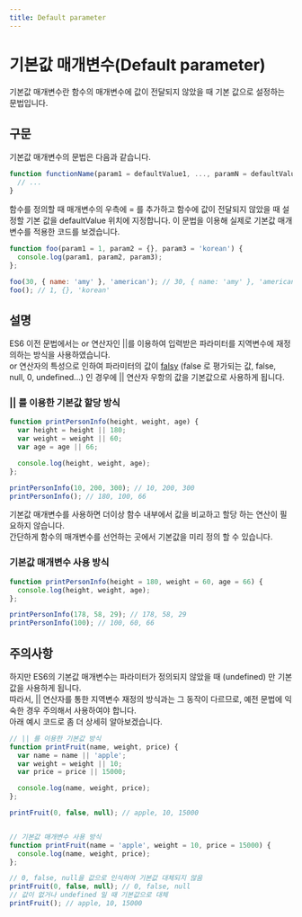```yaml
---
title: Default parameter
---
```


# 기본값 매개변수(Default parameter)

기본값 매개변수란 함수의 매개변수에 값이 전달되지 않았을 때 기본 값으로 설정하는 문법입니다.

## 구문

기본값 매개변수의 문법은 다음과 같습니다.

```js
function functionName(param1 = defaultValue1, ..., paramN = defaultValueN) {
  // ... 
}
```

함수를 정의할 때 매개변수의 우측에 = 를 추가하고 함수에 값이 전달되지 않았을 때 설정할 기본 값을 defaultValue 위치에 지정합니다.  이 문법을 이용해 실제로 기본값 매개변수를 적용한 코드를 보겠습니다.

```js {1}
function foo(param1 = 1, param2 = {}, param3 = 'korean') {
  console.log(param1, param2, param3);
};

foo(30, { name: 'amy' }, 'american'); // 30, { name: 'amy' }, 'american'
foo(); // 1, {}, 'korean'
```

## 설명

ES6 이전 문법에서는 or 연산자인 ||를 이용하여 입력받은 파라미터를 지역변수에 재정의하는 방식을 사용하였습니다. <br />
or 연산자의 특성으로 인하여 파라미터의 값이 [falsy](https://developer.mozilla.org/ko/docs/Glossary/Falsy) (false 로 평가되는 값, false, null, 0, undefined...) 인 경우에 || 연산자 우항의 값을 기본값으로 사용하게 됩니다.

### || 를 이용한 기본값 할당 방식

```js {2-4}
function printPersonInfo(height, weight, age) {
  var height = height || 180;
  var weight = weight || 60;
  var age = age || 66;

  console.log(height, weight, age);
};

printPersonInfo(10, 200, 300); // 10, 200, 300
printPersonInfo(); // 180, 100, 66
```

기본값 매개변수를 사용하면 더이상 함수 내부에서 값을 비교하고 할당 하는 연산이 필요하지 않습니다. <br />
간단하게 함수의 매개변수를 선언하는 곳에서 기본값을 미리 정의 할 수 있습니다.

### 기본값 매개변수 사용 방식

```js {1}
function printPersonInfo(height = 180, weight = 60, age = 66) {
  console.log(height, weight, age);
};

printPersonInfo(178, 58, 29); // 178, 58, 29
printPersonInfo(100); // 100, 60, 66
```

## 주의사항

하지만 ES6의 기본값 매개변수는 파라미터가 정의되지 않았을 때 (undefined) 만 기본값을 사용하게 됩니다. <br />
따라서, || 연산자를 통한 지역변수 재정의 방식과는 그 동작이 다르므로, 예전 문법에 익숙한 경우 주의해서 사용하여야 합니다. <br /> 아래 예시 코드로 좀 더 상세히 알아보겠습니다.

```js
// || 를 이용한 기본값 방식
function printFruit(name, weight, price) {
  var name = name || 'apple';
  var weight = weight || 10;
  var price = price || 15000;

  console.log(name, weight, price);
};

printFruit(0, false, null); // apple, 10, 15000


// 기본값 매개변수 사용 방식
function printFruit(name = 'apple', weight = 10, price = 15000) {
  console.log(name, weight, price);
};

// 0, false, null을 값으로 인식하여 기본값 대체되지 않음
printFruit(0, false, null); // 0, false, null
// 값이 없거나 undefined 일 때 기본값으로 대체
printFruit(); // apple, 10, 15000
```
